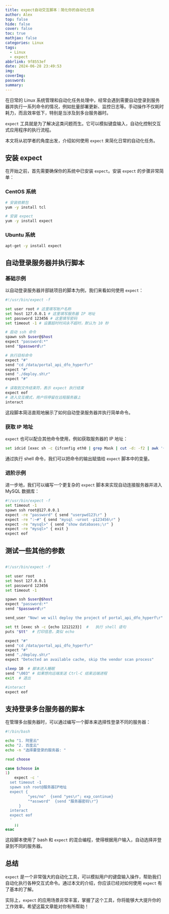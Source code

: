 ```yaml
---
title: expect自动交互脚本：简化你的自动化任务
author: Alex
top: false
hide: false
cover: false
toc: true
mathjax: false
categories: Linux
tags:
  - Linux
  - expect
abbrlink: 9f8553ef
date: 2024-06-28 23:49:53
img:
coverImg:
password:
summary:
---
```


在日常的 Linux 系统管理和自动化任务处理中，经常会遇到需要自动登录到服务器并执行一系列命令的情况，例如批量部署更新、监控日志等。手动操作不仅耗时耗力，而且效率低下，特别是当涉及到多台服务器时。

`expect` 工具就是为了解决这类问题而生。它可以模拟键盘输入，自动化控制交互式应用程序的执行流程。

本文将从初学者的角度出发，介绍如何使用 `expect` 来简化日常的自动化任务。

## 安装 expect

在开始之前，首先需要确保你的系统中已安装 `expect`。安装 `expect` 的步骤非常简单：

### CentOS 系统

```bash
# 安装依赖包
yum -y install tcl

# 安装 expect
yum -y install expect
```

### Ubuntu 系统

```bash
apt-get -y install expect
```

## 自动登录服务器并执行脚本

### 基础示例

以自动登录服务器并部罀项目的脚本为例，我们来看如何使用 `expect`：

```bash
#!/usr/bin/expect -f

set user root # 这里填写账户名称
set host 127.0.0.1 # 这里填写服务器 IP 地址
set password 123456 # 这里填写密码
set timeout -1 # 设置超时时间永不超时，默认为 10 秒

# 启动 ssh 命令
spawn ssh $user@$host
expect "password:*"
send "$password\r"

# 执行目标命令
expect "#"
send "cd /data/portal_api_dfo_hyperf\r"
expect "#"
send "./deploy.sh\r"
expect "#"

# 读取到文件结束符，表示 expect 执行结束
expect eof
# 进入交互模式，用户将停留在远程服务器上
interact
```

这段脚本简洁直观地展示了如何自动登录服务器并执行简单命令。

### 获取 IP 地址

`expect` 也可以配合其他命令使用，例如获取服务器的 IP 地址：

```bash
set idcid [exec sh -c {ifconfig eth0 | grep Mask | cut -d: -f2 | awk '{print $1}'}]
```

通过执行 shell 命令，我们可以把命令的输出赋值给 `expect` 脚本中的变量。

### 进阶示例

进一步地，我们可以编写一个更复杂的 `expect` 脚本来实现自动连接服务器并进入 MySQL 数据库：

```bash
#!/usr/bin/expect -f
set timeout -1
spawn ssh root@127.0.0.1
expect -re "password" { send "userpwd123\r" }
expect -re ":~#" { send "mysql -uroot -p123456\r" }
expect -re "mysql>" { send "show databases;\r" }
expect -re "mysql>" { exit }
expect eof
```


## 测试一些其他的参数


```bash

#!/usr/bin/expect -f

set user root
set host 127.0.0.1
set password 123456
set timeout -1

spawn ssh $user@$host
expect "password:*"
send "$password\r"

send_user "Now! we will deploy the project of portal_api_dfo_hyperf\r"  # 打印信息，类似 echo

set tt [exec sh -c {echo 1212123}]  #   执行 shell 语句
puts "$tt"  # 打印信息，类似 echo

expect "#"
send "cd /data/portal_api_dfo_hyperf\r"
expect "#"
send "./deploy.sh\r"
expect "Detected an available cache, skip the vendor scan process"

sleep 10  # 脚本进入睡眠
send "\003" # 如果想向远端发送 Ctrl-C 结束远端进程
exit  # 退出

#interact
expect eof

```

## 支持登录多台服务器的脚本

在管理多台服务器时，可以通过编写一个脚本来选择性登录不同的服务器：

```bash
#!/bin/bash

echo "1. 阿里云"
echo "2. 百度云"
echo -n "选择要登录的服务器: "

read choose

case $choose in
1)
    expect -c '
  set timeout -1
  spawn ssh root@服务器IP地址
  expect {
          "yes/no"  {send "yes\r"; exp_continue}
          "*assword"  {send "服务器密码\r"}
      }
  interact
  expect eof
  '
    ;;
esac
```

这段脚本使用了 bash 和 `expect` 的混合编程，使得根据用户输入，自动选择并登录到不同的服务器。

## 总结

`expect` 是一个非常强大的自动化工具，可以模拟用户的键盘输入操作，帮助我们自动化执行各种交互式命令。通过本文的介绍，你应该已经对如何使用 `expect` 有了基本的了解。

实际上，`expect` 的应用场景非常丰富，掌握了这个工具，你将能够大大提升你的工作效率。希望这篇文章能对你有所帮助！